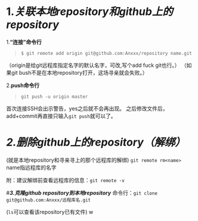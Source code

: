 # 1.___关联本地repository和github上的repository___

1.__“连接”命令行__
>`$ git remote add origin git@github.com:Anxxx/repository name.git`

（origin是给git远程库指定名字的默认名字，可改,写个add fuck git也行。）
（如果git bush不是在本地repository打开，这场寻亲就会失败。）

2.__push命令行__
>`git push -u origin master`

首次连接SSH会出示警告，yes之后就不会再出现。
之后修改文件后，add+commit再直接只输入`git push`就可以了。

# ___2.删除github上的repository（解绑）___
(就是本地repository和寻亲寻上的那个远程库的解绑)
`git remote rm<name>` name指远程库的名字

附：建议解绑前查看远程库的信息：`git remote -v`

#___3.克隆github repository到本地repository___
命令行：`git clone git@github.com:Anxxx/远程库名.git`

(`ls`可以查看该repository已有文件)
w